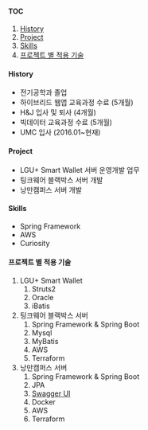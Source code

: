 #### TOC
1. [History](#history)
2. [Project](#project)
3. [Skills](#skills)
4. [프로젝트 별 적용 기술](#프로젝트-별-적용-기술)

#### History
- 전기공학과 졸업
- 하이브리드 웹앱 교육과정 수료 (5개월)
- H&J 입사 및 퇴사 (4개월)
- 빅데이터 교육과정 수료 (5개월)
- UMC 입사 (2016.01~현재)

#### Project
- LGU+ Smart Wallet 서버 운영개발 업무
- 팅크웨어 블랙박스 서버 개발
- 낭만캠퍼스 서버 개발

#### Skills
- Spring Framework
- AWS
- Curiosity

#### 프로젝트 별 적용 기술
1. LGU+ Smart Wallet
    1. Struts2
    2. Oracle
    3. iBatis
2. 팅크웨어 블랙박스 서버
    1. Spring Framework & Spring Boot
    2. Mysql
    3. MyBatis
    4. AWS
    5. Terraform
3. 낭만캠퍼스 서버
    1. Spring Framework & Spring Boot
    2. JPA
    3. [Swagger UI](http://13.124.57.75/swagger-ui.html)
    4. Docker
    5. AWS
    6. Terraform